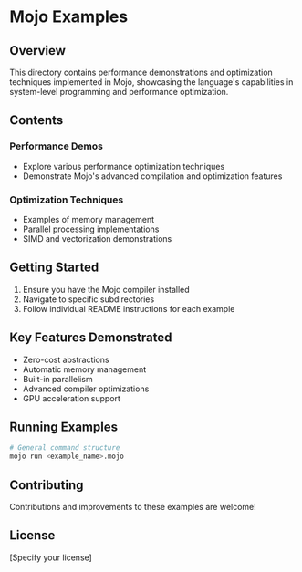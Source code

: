 # Mojo Examples

## Overview

This directory contains performance demonstrations and optimization techniques implemented in Mojo, showcasing the language's capabilities in system-level programming and performance optimization.

## Contents

### Performance Demos
- Explore various performance optimization techniques
- Demonstrate Mojo's advanced compilation and optimization features

### Optimization Techniques
- Examples of memory management
- Parallel processing implementations
- SIMD and vectorization demonstrations

## Getting Started

1. Ensure you have the Mojo compiler installed
2. Navigate to specific subdirectories
3. Follow individual README instructions for each example

## Key Features Demonstrated

- Zero-cost abstractions
- Automatic memory management
- Built-in parallelism
- Advanced compiler optimizations
- GPU acceleration support

## Running Examples

```bash
# General command structure
mojo run <example_name>.mojo
```

## Contributing

Contributions and improvements to these examples are welcome!

## License

[Specify your license] 